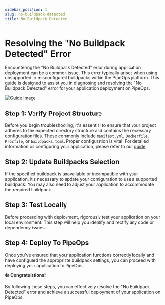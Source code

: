 ```yaml
---
sidebar_position: 1
slug: no-buildpack-detected
title: No Buildpack Detected
---
```


# Resolving the "No Buildpack Detected" Error

Encountering the "No Buildpack Detected" error during application deployment can be a common issue. This error typically arises when using unsupported or misconfigured buildpacks within the PipeOps platform. This guide is designed to assist you in diagnosing and resolving the "No Buildpack Detected" error for your application deployment on PipeOps.

![Guide Image](https://docs.pipeops.io/_next/image?url=%2F_next%2Fstatic%2Fmedia%2Fbdc.090841f9.png&w=1920&q=75)

## Step 1: Verify Project Structure

Before you begin troubleshooting, it's essential to ensure that your project adheres to the expected directory structure and contains the necessary configuration files. These commonly include `manifest.yml`, `Dockerfile`, `Procfile`, or `buildpacks.toml`. Proper configuration is vital. For detailed information on configuring your application, please refer to our [guide](https://pipeops.io/resources/guides).

## Step 2: Update Buildpacks Selection

If the specified buildpack is unavailable or incompatible with your application, it's necessary to update your configuration to use a supported buildpack. You may also need to adjust your application to accommodate the required buildpack.

## Step 3: Test Locally

Before proceeding with deployment, rigorously test your application on your local environment. This step will help you identify and rectify any code or dependency issues.

## Step 4: Deploy To PipeOps

Once you've ensured that your application functions correctly locally and have configured the appropriate buildpack settings, you can proceed with deploying your application to PipeOps.

**👍 Congratulations!**

By following these steps, you can effectively resolve the "No Buildpack Detected" error and achieve a successful deployment of your application on PipeOps.
